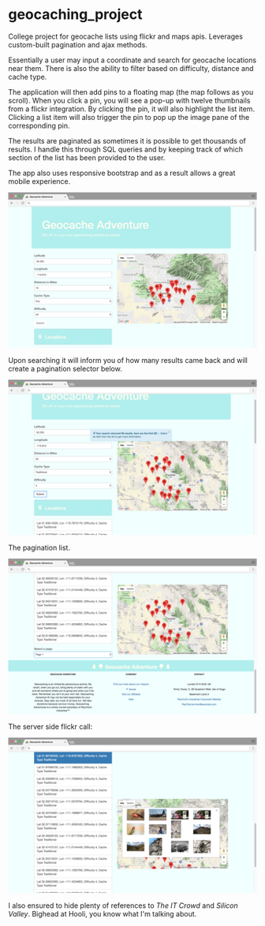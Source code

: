 # geocaching_project
College project for geocache lists using flickr and maps apis. Leverages custom-built pagination and ajax methods.

Essentially a user may input a coordinate and search for geocache locations near them. There is also the ability to filter based on difficulty, distance and cache type.

The application will then add pins to a floating map (the map follows as you scroll). When you click a pin, you will see a pop-up with twelve thumbnails from a flickr integration. By clicking the pin, it will also highlight the list item. Clicking a list item will also trigger the pin to pop up the image pane of the corresponding pin.

The results are paginated as sometimes it is possible to get thousands of results. I handle this through SQL queries and by keeping track of which section of the list has been provided to the user.

The app also uses responsive bootstrap and as a result allows a great mobile experience.

![Start](https://github.com/amnolan/geocaching_project_v01/blob/master/start.png)

Upon searching it will inform you of how many results came back and will create a pagination selector below.

![Search](https://github.com/amnolan/geocaching_project_v01/blob/master/search.png)

The pagination list.

![Pagination](https://github.com/amnolan/geocaching_project_v01/blob/master/paginate.png)

The server side flickr call:

![Flickr](https://github.com/amnolan/geocaching_project_v01/blob/master/flickr.png)

I also ensured to hide plenty of references to _The IT Crowd_ and _Silicon Valley_. Bighead at Hooli, you know what I'm talking about.
